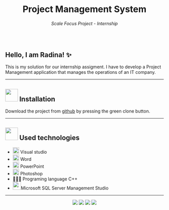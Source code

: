 <h1 align="center">Project Management System</h1>
<h6 align="center">Scale Focus Project - Internship</h6>
<br>

## Hello, I am Radina! ✨

This is my solution for our internship assigment. I have to develop a Project Management application that manages the operations of an IT company.

---
 

## <img src="https://icon-library.com/images/download-icon-png/download-icon-png-6.jpg" width="40">  Installation 

Download the project from [github](https://github.com/RVVelichkova18/scale-focus-project-RVVelichkova18) by pressing the green clone button. 

---

## <img src="https://www.ocs-consulting.nl/wp-content/uploads/2018/02/ocs-consulting-technology-icon.png" width="40"> Used technologies
- <img src="https://media.discordapp.net/attachments/815253581149896790/818134527842582578/Visual_Studio_Icon_2019.svg.png?width=541&height=541" width="20"> Visual studio
-  <img src="https://media.discordapp.net/attachments/815253581149896790/818133539903111188/Microsoft_Word_logo.png" width="20"> Word
- <img src="https://media.discordapp.net/attachments/815253581149896790/818136011359518780/kisspng-microsoft-powerpoint-computer-software-microsoft-o-5b3b3927c75c49.3318087715306079118166-rem.png" width="20"> PowerPoint
- <img src="https://media.discordapp.net/attachments/815253581149896790/818130499204939866/788px-Adobe_Photoshop_CC_icon.svg.png?width=555&height=541" width="20"> Photoshop
- 👩🏻‍💻 Programing language C++
- <img src="https://i.pinimg.com/originals/32/a0/3a/32a03aee0c76419ec5bde950a62883bc.png" width="26">Microsoft SQL Server Management Studio 
 
 ---
<p align="center">
  <img src = "https://img.shields.io/github/languages/count/RVVelichkova18/scale-focus-project-RVVelichkova18?style=for-the-badge">
  <img src = "https://img.shields.io/github/contributors/RVVelichkova18/scale-focus-project-RVVelichkova18?style=for-the-badge">
  <img src = "https://img.shields.io/github/last-commit/RVVelichkova18/scale-focus-project-RVVelichkova18?style=for-the-badge">
  <img src = "https://img.shields.io/github/languages/top/RVVelichkova18/scale-focus-project-RVVelichkova18?style=for-the-badge">
</p>
  
